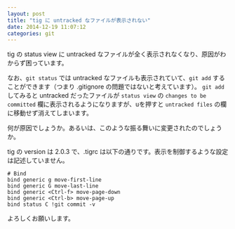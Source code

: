 ```yaml
---
layout: post
title: "tig に untracked なファイルが表示されない"
date: 2014-12-19 11:07:12
categories: git
---
```

<p>tig の status view に untracked なファイルが全く表示されなくなり、原因がわからず困っています。</p>

<p>なお、<code>git status</code> では untracked なファイルも表示されていて、<code>git add</code> することができます（つまり .gitignore の問題ではないと考えています）。
<code>git add</code> してみると untracked だったファイルが <code>status view</code> の <code>changes to be committed</code> 欄に表示されるようになりますが、<kbd>u</kbd>を押すと <code>untracked files</code> の欄に移動せず消えてしまいます。</p>

<p>何が原因でしょうか。あるいは、このような振る舞いに変更されたのでしょうか。</p>

<p>tig の version は 2.0.3 で、.tigrc は以下の通りです。表示を制御するような設定は記述していません。</p>

<pre><code># Bind
bind generic g move-first-line
bind generic G move-last-line
bind generic &lt;Ctrl-f&gt; move-page-down
bind generic &lt;Ctrl-b&gt; move-page-up
bind status C !git commit -v
</code></pre>

<p>よろしくお願いします。</p>
